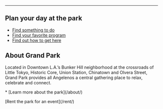 
* * *

## Plan your day at <span class="avoid-break">the park</span>

<nav markdown="1">

* [Find something to do](/events/)
* [Find your favorite program](/programs/)
* [Find out how to get here](/visit/)

</nav>

## About <span class="avoid-break">Grand Park</span>

Located in Downtown L.A.’s Bunker Hill neighborhood at the crossroads of Little Tokyo, Historic Core, Union Station, Chinatown and Olvera Street, Grand Park provides all Angelenos a central gathering place to relax, celebrate and connect. 

<nav markdown="1">
* [Learn more about the park](/about/)
</nav>

<p class="action" markdown="1">
[Rent the park for an event](/rent/)
</p>
